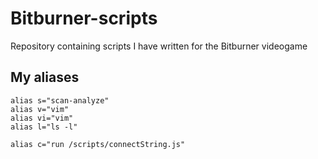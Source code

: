 # Bitburner-scripts
Repository containing scripts I have written for the Bitburner videogame


## My aliases
```
alias s="scan-analyze"
alias v="vim"
alias vi="vim"
alias l="ls -l"

alias c="run /scripts/connectString.js"
``` 
